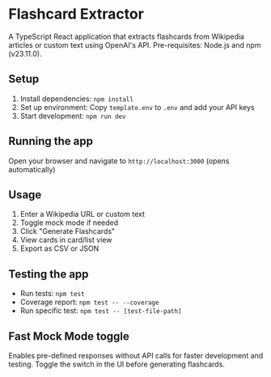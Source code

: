 # Flashcard Extractor

A TypeScript React application that extracts flashcards from Wikipedia articles or custom text using OpenAI's API. Pre-requisites: Node.js and npm (v23.11.0).

## Setup

1. Install dependencies: `npm install`
2. Set up environment: Copy `template.env` to `.env` and add your API keys
3. Start development: `npm run dev`

## Running the app

Open your browser and navigate to `http://localhost:3000` (opens automatically)

## Usage

1. Enter a Wikipedia URL or custom text
2. Toggle mock mode if needed
3. Click "Generate Flashcards"
4. View cards in card/list view
5. Export as CSV or JSON

## Testing the app

- Run tests: `npm test`
- Coverage report: `npm test -- --coverage`
- Run specific test: `npm test -- [test-file-path]`

## Fast Mock Mode toggle

Enables pre-defined responses without API calls for faster development and testing. Toggle the switch in the UI before generating flashcards.
